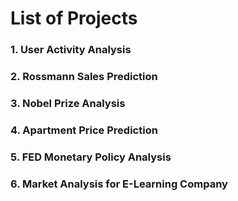# List of Projects

### 1. User Activity Analysis

### 2. Rossmann Sales Prediction

### 3. Nobel Prize Analysis

### 4. Apartment Price Prediction

### 5. FED Monetary Policy Analysis

### 6. Market Analysis for E-Learning Company
